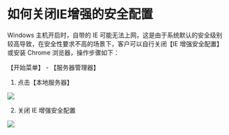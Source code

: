 # 如何关闭IE增强的安全配置 #

 Windows 主机开启时，自带的 IE 可能无法上网，这是由于系统默认的安全级别较高导致，在安全性要求不高的场景下，客户可以自行关闭【IE 增强安全配置】或安装 Chrome 浏览器，操作步骤如下：

【开始菜单】 - 【服务器管理器】

1. 点击【本地服务器】

![](../../epc/images/ie.png)

2. 关闭 IE 增强安全配置

![](../../epc/images/ie2.png)








